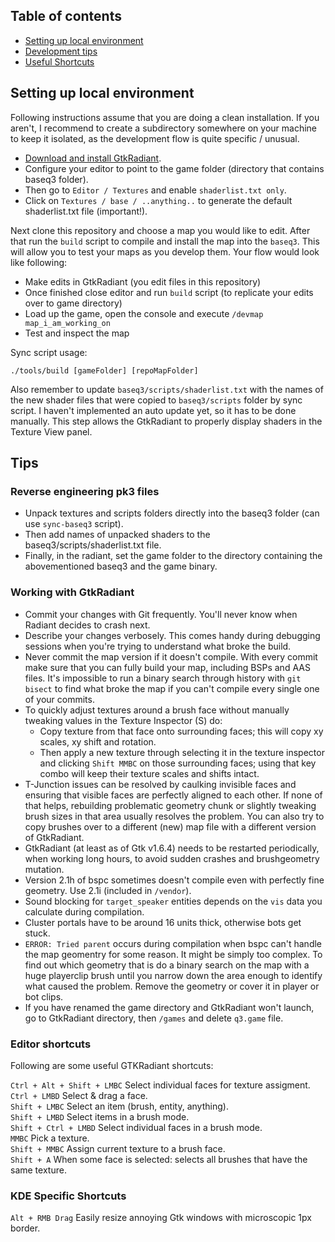 ## Table of contents

* [Setting up local environment](#setting-up-local-environment)
* [Development tips](#development-tips)
* [Useful Shortcuts](#useful-shortcuts)

## Setting up local environment

Following instructions assume that you are doing a clean installation. If you aren't, I recommend to create a subdirectory somewhere on your machine to keep it isolated, as the development flow is quite specific / unusual.

* [Download and install GtkRadiant](https://icculus.org/gtkradiant/downloads.html). 
* Configure your editor to point to the game folder (directory that contains baseq3 folder).
* Then go to `Editor / Textures` and enable `shaderlist.txt only`.
* Click on `Textures / base / ..anything..` to generate the default shaderlist.txt file (important!).

Next clone this repository and choose a map you would like to edit. After that run the `build` script to compile and install the map into the `baseq3`. This will allow you to test your maps as you develop them. Your flow would look like following:
* Make edits in GtkRadiant (you edit files in this repository)
* Once finished close editor and run `build` script (to replicate your edits over to game directory)
* Load up the game, open the console and execute `/devmap map_i_am_working_on`
* Test and inspect the map

Sync script usage:
```
./tools/build [gameFolder] [repoMapFolder]
```

Also remember to update `baseq3/scripts/shaderlist.txt` with the names of the new shader files that were copied to `baseq3/scripts` folder by sync script. I haven't implemented an auto update yet, so it has to be done manually. This step allows the GtkRadiant to properly display shaders in the Texture View panel.

## Tips

### Reverse engineering pk3 files

* Unpack textures and scripts folders directly into the baseq3 folder (can use `sync-baseq3` script).
* Then add names of unpacked shaders to the baseq3/scripts/shaderlist.txt file.
* Finally, in the radiant, set the game folder to the directory containing the abovementioned baseq3 and the game binary.

### Working with GtkRadiant

* Commit your changes with Git frequently. You'll never know when Radiant decides to crash next.
* Describe your changes verbosely. This comes handy during debugging sessions when you're trying to understand what broke the build.
* Never commit the map version if it doesn't compile. With every commit make sure that you can fully build your map, including BSPs and AAS files. It's impossible to run a binary search through history with `git bisect` to find what broke the map if you can't compile every single one of your commits.
* To quickly adjust textures around a brush face without manually tweaking values in the Texture Inspector (S) do: 
  - Copy texture from that face onto surrounding faces; this will copy xy scales, xy shift and rotation.
  - Then apply a new texture through selecting it in the texture inspector and clicking `Shift MMBC` on those surrounding faces; using that key combo will keep their texture scales and shifts intact.
* T-Junction issues can be resolved by caulking invisible faces and ensuring that visible faces are perfectly aligned to each other. If none of that helps, rebuilding problematic geometry chunk or slightly tweaking brush sizes in that area usually resolves the problem. You can also try to copy brushes over to a different (new) map file with a different version of GtkRadiant.
* GtkRadiant (at least as of Gtk v1.6.4) needs to be restarted periodically, when working long hours, to avoid sudden crashes and brushgeometry mutation.
* Version 2.1h of bspc sometimes doesn't compile even with perfectly fine geometry. Use 2.1i (included in `/vendor`).
* Sound blocking for `target_speaker` entities depends on the `vis` data you calculate during compilation.
* Cluster portals have to be around 16 units thick, otherwise bots get stuck.
* `ERROR: Tried parent` occurs during compilation when bspc can't handle the map geomentry for some reason. It might be simply too complex. To find out which geometry that is do a binary search on the map with a huge playerclip brush until you narrow down the area enough to identify what caused the problem. Remove the geometry or cover it in player or bot clips.
* If you have renamed the game directory and GtkRadiant won't launch, go to GtkRadiant directory, then `/games` and delete `q3.game` file.

### Editor shortcuts

Following are some useful GTKRadiant shortcuts:

`Ctrl + Alt + Shift + LMBC` Select individual faces for texture assigment.<br>
`Ctrl + LMBD` Select & drag a face.<br>
`Shift + LMBC` Select an item (brush, entity, anything).<br>
`Shift + LMBD` Select items in a brush mode.<br>
`Shift + Ctrl + LMBD` Select individual faces in a brush mode.<br>
`MMBC` Pick a texture.<br>
`Shift + MMBC` Assign current texture to a brush face.<br>
`Shift + A` When some face is selected: selects all brushes that have the same texture.<br>

### KDE Specific Shortcuts

`Alt + RMB Drag` Easily resize annoying Gtk windows with microscopic 1px border.
